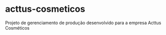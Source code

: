 # acttus-cosmeticos
Projeto de gerenciamento de produção desenvolvido para a empresa Acttus Cosméticos

